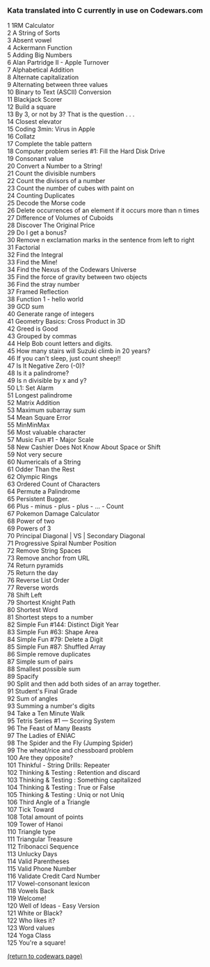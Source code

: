 <!-- For more details see [GitHub Flavored Markdown](https://guides.github.com/features/mastering-markdown/). -->

### Kata translated into C currently in use on Codewars.com

<!-- eventually these could be ranked by solves and live updated -->
<!-- <a href="http://example.com/" target="_blank">Hello, world!</a> -->
<!-- [1RM Calculator](https://www.codewars.com/kata/595bbea8a930ac0b91000130){:target="_blank"} -->

1  1RM Calculator<br>
2  A String of Sorts<br>
3  Absent vowel<br>
4  Ackermann Function <br>
5  Adding Big Numbers<br>
6  Alan Partridge II - Apple Turnover<br>
7  Alphabetical Addition<br>
8  Alternate capitalization<br>
9  Alternating between three values<br>
10  Binary to Text (ASCII) Conversion<br>
11  Blackjack Scorer<br>
12  Build a square<br>
13  By 3, or not by 3? That is the question . . .<br>
14  Closest elevator<br>
15  Coding 3min: Virus in Apple<br>
16  Collatz<br>
17  Complete the table pattern<br>
18  Computer problem series #1: Fill the Hard Disk Drive<br>
19  Consonant value<br>
20  Convert a Number to a String!<br>
21  Count the divisible numbers<br>
22  Count the divisors of a number<br>
23  Count the number of cubes with paint on<br>
24  Counting Duplicates<br>
25  Decode the Morse code <br>
26  Delete occurrences of an element if it occurs more than n times<br>
27  Difference of Volumes of Cuboids<br>
28  Discover The Original Price<br>
29  Do I get a bonus?<br>
30  Remove n exclamation marks in the sentence from left to right<br>
31  Factorial<br>
32  Find the Integral<br>
33  Find the Mine!<br>
34  Find the Nexus of the Codewars Universe<br>
35  Find the force of gravity between two objects<br>
36  Find the stray number<br>
37  Framed Reflection<br>
38  Function 1 - hello world<br>
39  GCD sum <br>
40  Generate range of integers<br>
41  Geometry Basics: Cross Product in 3D<br>
42  Greed is Good<br>
43  Grouped by commas<br>
44  Help Bob count letters and digits.<br>
45  How many stairs will Suzuki climb in 20 years?<br>
46  If you can't sleep, just count sheep!!<br>
47  Is It Negative Zero (-0)?<br>
48  Is it a palindrome?<br>
49  Is n divisible by x and y?<br>
50  L1: Set Alarm<br>
51  Longest palindrome<br>
52  Matrix Addition<br>
53  Maximum subarray sum<br>
54  Mean Square Error<br>
55  MinMinMax<br>
56  Most valuable character<br>
57  Music Fun #1 - Major Scale<br>
58  New Cashier Does Not Know About Space or Shift <br>
59  Not very secure<br>
60  Numericals of a String<br>
61  Odder Than the Rest<br>
62  Olympic Rings<br>
63  Ordered Count of Characters<br>
64  Permute a Palindrome<br>
65  Persistent Bugger.<br>
66  Plus - minus - plus - plus - ... - Count<br>
67  Pokemon Damage Calculator<br>
68  Power of two<br>
69  Powers of 3<br>
70  Principal Diagonal | VS | Secondary Diagonal<br>
71  Progressive Spiral Number Position<br>
72  Remove String Spaces<br>
73  Remove anchor from URL<br>
74  Return pyramids<br>
75  Return the day <br>
76  Reverse List Order<br>
77  Reverse words<br>
78  Shift Left<br>
79  Shortest Knight Path<br>
80  Shortest Word<br>
81  Shortest steps to a number<br>
82  Simple Fun #144: Distinct Digit Year<br>
83  Simple Fun #63: Shape Area<br>
84  Simple Fun #79: Delete a Digit<br>
85  Simple Fun #87: Shuffled Array<br>
86  Simple remove duplicates<br>
87  Simple sum of pairs<br>
88  Smallest possible sum <br>
89  Spacify<br>
90  Split and then add both sides of an array together.<br>
91  Student's Final Grade<br>
92  Sum of angles<br>
93  Summing a number's digits<br>
94  Take a Ten Minute Walk<br>
95  Tetris Series #1 — Scoring System<br>
96  The Feast of Many Beasts<br>
97  The Ladies of ENIAC<br>
98  The Spider and the Fly (Jumping Spider)<br>
99  The wheat/rice and chessboard problem<br>
100  Are they opposite?<br>
101  Thinkful - String Drills: Repeater<br>
102  Thinking & Testing : Retention and discard<br>
103  Thinking & Testing : Something capitalized<br>
104  Thinking & Testing : True or False<br>
105  Thinking & Testing : Uniq or not Uniq<br>
106  Third Angle of a Triangle<br>
107  Tick Toward<br>
108  Total amount of points<br>
109  Tower of Hanoi<br>
110  Triangle type<br>
111  Triangular Treasure<br>
112  Tribonacci Sequence<br>
113  Unlucky Days<br>
114  Valid Parentheses<br>
115  Valid Phone Number<br>
116  Validate Credit Card Number<br>
117  Vowel-consonant lexicon<br>
118  Vowels Back<br>
119  Welcome!<br>
120  Well of Ideas - Easy Version<br>
121  White or Black?<br>
122  Who likes it?<br>
123  Word values<br>
124  Yoga Class<br>
125  You're a square!<br>

<a href="https://rowcased.github.io/codewars.html#translator">(return to codewars page)</a>

<!--
<a href="https://rowcased.github.io/">(return to portfolio)</a>
<hr>
-->

